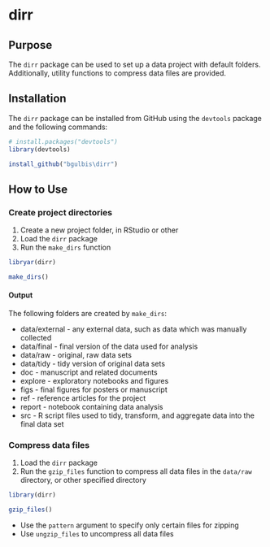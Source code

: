 dirr
================

<!-- README.md is generated from README.Rmd. Please edit that file -->
Purpose
-------

The `dirr` package can be used to set up a data project with default folders. Additionally, utility functions to compress data files are provided.

Installation
------------

The `dirr` package can be installed from GitHub using the `devtools` package and the following commands:

``` r
# install.packages("devtools")
library(devtools)

install_github("bgulbis\dirr")
```

How to Use
----------

### Create project directories

1.  Create a new project folder, in RStudio or other
2.  Load the `dirr` package
3.  Run the `make_dirs` function

``` r
libryar(dirr)

make_dirs()
```

#### Output

The following folders are created by `make_dirs`:

-   data/external - any external data, such as data which was manually collected
-   data/final - final version of the data used for analysis
-   data/raw - original, raw data sets
-   data/tidy - tidy version of original data sets
-   doc - manuscript and related documents
-   explore - exploratory notebooks and figures
-   figs - final figures for posters or manuscript
-   ref - reference articles for the project
-   report - notebook containing data analysis
-   src - R script files used to tidy, transform, and aggregate data into the final data set

### Compress data files

1.  Load the `dirr` package
2.  Run the `gzip_files` function to compress all data files in the `data/raw` directory, or other specified directory

``` r
library(dirr)

gzip_files()
```

-   Use the `pattern` argument to specify only certain files for zipping
-   Use `ungzip_files` to uncompress all data files
